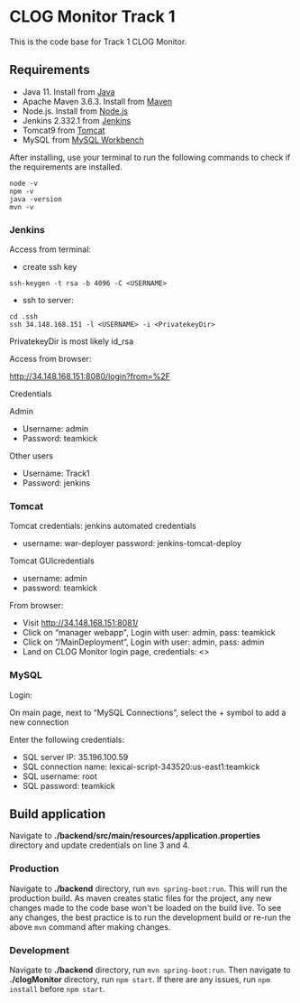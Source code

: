 # CLOG Monitor Track 1

This is the code base for Track 1 CLOG Monitor.

## Requirements

- Java 11. Install from [Java](https://www.oracle.com/java/technologies/downloads/)
- Apache Maven 3.6.3. Install from [Maven](https://maven.apache.org/download.cgi)
- Node.js. Install from [Node.js](https://nodejs.org/en/)
- Jenkins 2.332.1 from [Jenkins](https://www.jenkins.io/doc/book/installing/)
- Tomcat9 from [Tomcat](https://tomcat.apache.org/download-90.cgi)
- MySQL from [MySQL Workbench](https://dev.mysql.com/downloads/workbench/)


After installing, use your terminal to run the following commands to check if the requirements are installed.

```
node -v
npm -v
java -version
mvn -v
```

### Jenkins
Access from terminal:
- create ssh key
```
ssh-keygen -t rsa -b 4096 -C <USERNAME>
```
- ssh to server: 
```
cd .ssh
ssh 34.148.168.151 -l <USERNAME> -i <PrivatekeyDir>
```
PrivatekeyDir is most likely id_rsa

Access from browser:

http://34.148.168.151:8080/login?from=%2F

Credentials

Admin
- Username: admin
- Password: teamkick

Other users
- Username: Track1 
- Password: jenkins

### Tomcat

Tomcat credentials: jenkins automated credentials 
- username: war-deployer 
  password: jenkins-tomcat-deploy 

Tomcat GUIcredentials 
- username: admin
- password: teamkick 

From browser:
- Visit http://34.148.168.151:8081/
- Click on “manager webapp", Login with user: admin, pass: teamkick
- Click on “/MainDeployment”, Login with user: admin, pass: admin
- Land on CLOG Monitor login page, credentials: <>
  
### MySQL

Login:

On main page, next to “MySQL Connections”, select the + symbol to add a new connection

Enter the following credentials:
- SQL server IP: 35.196.100.59
- SQL connection name: lexical-script-343520:us-east1:teamkick 
- SQL username: root 
- SQL password: teamkick


## Build application

Navigate to **./backend/src/main/resources/application.properties** directory and update credentials on line 3 and 4.

### Production 

Navigate to **./backend** directory, run `mvn spring-boot:run`. This will run the production build.
As maven creates static files for the project, any new changes made to the code base won't be loaded on the build live. To see any changes, the best practice is to run the development build or re-run the above `mvn` command after making changes.

### Development

Navigate to **./backend** directory, run `mvn spring-boot:run`. Then navigate to **./clogMonitor** directory, run `npm start`. If there are any issues, run `npm install` before `npm start`.
